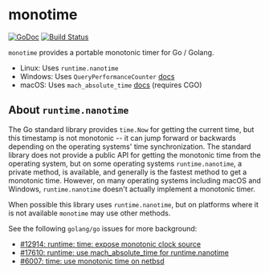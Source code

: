 # monotime

[![GoDoc](https://godoc.org/github.com/ScaleFT/monotime?status.svg)](https://godoc.org/github.com/ScaleFT/monotime)
[![Build Status](https://travis-ci.org/ScaleFT/monotime.svg?branch=master)](https://travis-ci.org/ScaleFT/monotime)

`monotime` provides a portable monotonic timer for Go / Golang.

- Linux: Uses `runtime.nanotime`
- Windows: Uses `QueryPerformanceCounter` [docs](https://msdn.microsoft.com/en-us/library/windows/desktop/ms644904(v=vs.85).aspx)
- macOS: Uses `mach_absolute_time` [docs](https://developer.apple.com/library/content/qa/qa1398/_index.html) (requires CGO)

## About `runtime.nanotime`

The Go standard library provides `time.Now` for getting the current time,
but this timestamp is not monotonic -- it can jump forward or backwards depending
on the operating systems' time synchronization.  The standard library
does not provide a public API for getting the monotonic time from the operating system,
but on some operating systems `runtime.nanotime`, a private method, is available, and
generally is the fastest method to get a monotonic time.  However, on many operating systems
including macOS and Windows, `runtime.nanotime` doesn't actually implement a monotonic timer.

When possible this library uses `runtime.nanotime`, but on platforms where it is not available
`monotime` may use other methods.

See the following `golang/go` issues for more background:

- [#12914: runtime: time: expose monotonic clock source](https://github.com/golang/go/issues/12914)
- [#17610: runtime: use mach_absolute_time for runtime.nanotime](https://github.com/golang/go/issues/17610)
- [#6007: time: use monotonic time on netbsd](https://github.com/golang/go/issues/6007)
